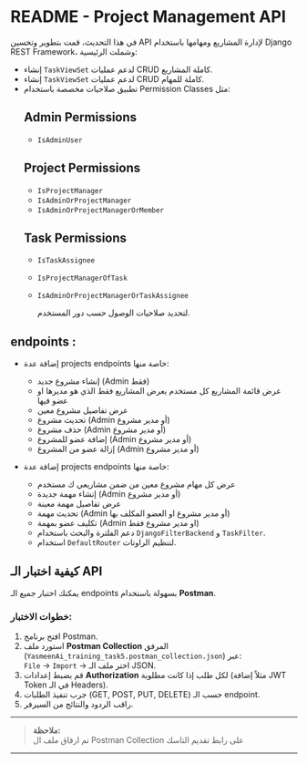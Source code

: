 # README - Project Management API


في هذا التحديث، قمت بتطوير وتحسين API لإدارة المشاريع ومهامها  باستخدام Django REST Framework، وشملت الرئيسية:

- إنشاء `TaskViewSet` لدعم عمليات CRUD كاملة المشاريع.
- إنشاء `TaskViewSet` لدعم عمليات CRUD كاملة للمهام.
- تطبيق صلاحيات مخصصة باستخدام Permission Classes مثل:
  ## Admin Permissions
  - `IsAdminUser`
  ## Project Permissions
  -  `IsProjectManager`
  - `IsAdminOrProjectManager`
  - `IsAdminOrProjectManagerOrMember`
  ## Task Permissions
  - `IsTaskAssignee`
  - `IsProjectManagerOfTask`
  - `IsAdminOrProjectManagerOrTaskAssignee`

     لتحديد صلاحيات الوصول حسب دور المستخدم.
 ## endpoints :
- إضافة عدة projects endpoints خاصة منها:
  - إنشاء مشروع جديد (Admin فقط)
  - عرض قائمة المشاريع كل مستخدم يعرض المشاريع فقط الذي هو مديرها او عضو فيها
  - عرض تفاصيل مشروع معين
  - تحديث مشروع (Admin أو مدير مشروع)
  - حذف مشروع (Admin أو مدير مشروع)
  - إضافة عضو للمشروع (Admin أو مدير مشروع)
  - إزالة عضو من المشروع (Admin أو مدير مشروع)
 
- إضافة عدة projects endpoints خاصة منها:
  - عرض كل مهام مشروع معين	من ضمن مشاريعي ك مستخدم
  - إنشاء مهمة جديدة (Admin أو مدير مشروع)
  - عرض تفاصيل مهمة معينة
  - تحديث مهمة (Admin أو مدير مشروع او العضو المكلف بها)
  - تكليف عضو بمهمة (Admin او مدير مشروع فقط)
  - دعم الفلترة والبحث باستخدام `DjangoFilterBackend` و `TaskFilter`.
  -  استخدام `DefaultRouter` لتنظيم الراوتات.

## كيفية اختبار الـ API

يمكنك اختبار جميع الـ endpoints بسهولة باستخدام **Postman**.

### خطوات الاختبار:

1. افتح برنامج Postman.
2. استورد ملف **Postman Collection** المرفق (`YasmeenAi_training_task5.postman_collection.json`) عبر:  
   `File` -> `Import` -> اختر ملف الـ JSON.
3. قم بضبط إعدادات **Authorization** لكل طلب إذا كانت مطلوبة (مثلاً إضافة JWT Token في الـ Headers).
4. جرب تنفيذ الطلبات (GET, POST, PUT, DELETE) حسب الـ endpoint.
5. راقب الردود والنتائج من السيرفر.

---

> **ملاحظة:**  
> تم ارفاق ملف ال Postman Collection على رابط تقديم التاسك

---
